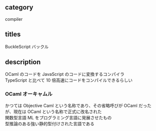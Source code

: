 ## category

compiler

## titles

BuckleScript
バックル

## description

OCaml のコードを JavaScript のコードに変換するコンパイラ  
TypeScript と比べて 10 倍高速にコードをコンパイルできるらしい

### OCaml オーキャムル

かつては Objective Caml という名称であり、その省略呼びが OCaml だったが、現在は OCaml という名称で正式に改名された  
関数型言語 ML をプログラミング言語に発展させたもの  
型推論のある強い静的型付けされた言語である
